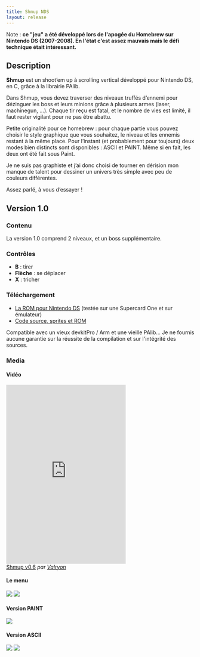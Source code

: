 ```yaml
---
title: Shmup NDS
layout: release
---
```

Note : **ce "jeu" a été développé lors de l'apogée du Homebrew sur Nintendo DS (2007-2008). En l'état c'est assez mauvais mais le défi technique était intéressant.**

## Description

**Shmup** est un shoot’em up à scrolling vertical développé pour Nintendo DS, en C, grâce à la librairie PAlib.


Dans Shmup, vous devez traverser des niveaux truffés d’ennemi pour dézinguer les boss et leurs minions grâce à plusieurs armes (laser, machinegun, …). Chaque tir reçu est fatal, et le nombre de vies est limité, il faut rester vigilant pour ne pas être abattu.

Petite originalité pour ce homebrew : pour chaque partie vous pouvez choisir le style graphique que vous souhaitez, le niveau et les ennemis restant à la même place. Pour l’instant (et probablement pour toujours) deux modes bien distincts sont disponibles : ASCII et PAINT. Même si en fait, les deux ont été fait sous Paint.

Je ne suis pas graphiste et j’ai donc choisi de tourner en dérision mon manque de talent pour dessiner un univers très simple avec peu de couleurs différentes.

Assez parlé, à vous d’essayer !

## Version 1.0

### Contenu

La version 1.0 comprend 2 niveaux, et un boss supplémentaire.

### Contrôles

- **B** : tirer
- **Flèche** : se déplacer
- **X** : tricher

### Téléchargement

- [La ROM pour Nintendo DS](http://d.pr/f/IhNq) (testée sur une Supercard One et sur émulateur)
- [Code source, sprites et ROM ](http://d.pr/f/IhNq)

Compatible avec un vieux devkitPro / Arm et une vieille PAlib…
Je ne fournis aucune garantie sur la réussite de la compilation et sur l'intégrité des sources.

### Media

#### Vidéo

<iframe frameborder="0" width="320" height="480" src="http://www.dailymotion.com/embed/video/x7eyiz"></iframe><br /><a href="http://www.dailymotion.com/video/x7eyiz_shmup-v0-6_videogames" target="_blank">Shmup v0.6</a> <i>par <a href="http://www.dailymotion.com/Valryon" target="_blank">Valryon</a></i>

#### Le menu

<img src="http://uppix.net/b/6/5/85bb6ff31cfba0204cdd8a65d8d00.bmp" />
<img src="http://uppix.net/0/5/a/0fcd83f586df1850e38c503eccdf7.bmp" />

#### Version PAINT

<img src="http://uppix.net/a/6/1/b2984795625ca407a2d55b4d83beb.bmp" />

#### Version ASCII

<img src="http://uppix.net/6/4/0/ad62e74fa61a92b0efb421585bffb.bmp" />
<img src="http://uppix.net/f/d/8/adbb5c3b7e7d39b47d3f3f381f3eb.bmp" />

